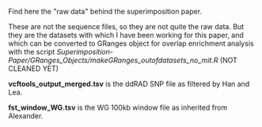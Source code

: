 Find here the "raw data" behind the superimposition paper.

These are not the sequence files, so they are not quite the raw data. But they are the datasets with which I have been working for this paper, 
and which can be converted to GRanges object for overlap enrichment analysis with the script *Superimposition-Paper/GRanges_Objects/makeGRanges_outofdatasets_no_mit.R* (NOT CLEANED YET)

**vcftools_output_merged.tsv** is the ddRAD SNP file as filtered by Han and Lea.

**fst_window_WG.tsv** is the WG 100kb window file as inherited from Alexander.

